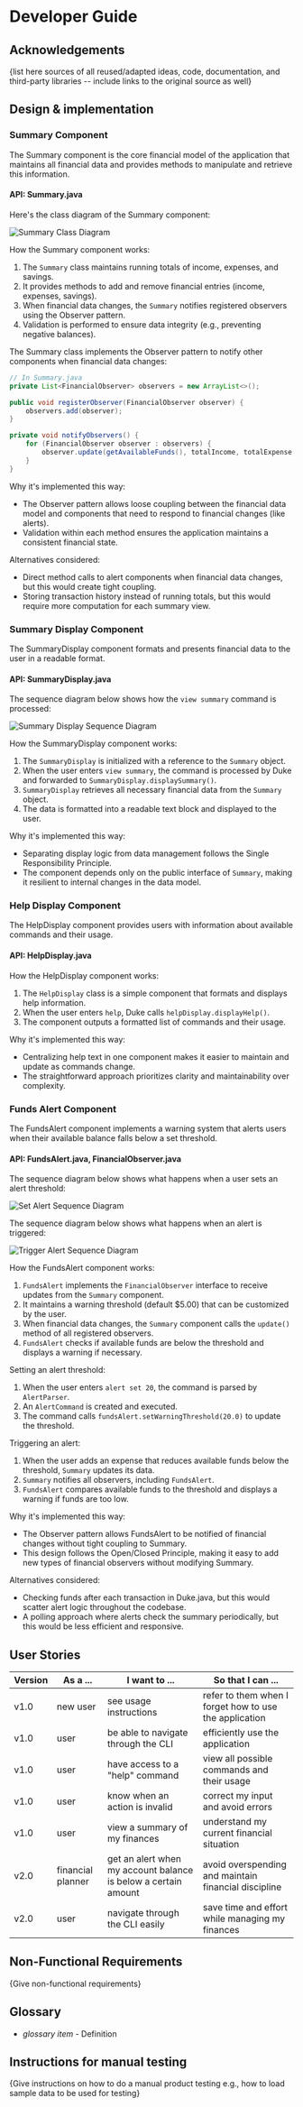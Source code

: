 # Developer Guide

## Acknowledgements

{list here sources of all reused/adapted ideas, code, documentation, and third-party libraries -- include links to the original source as well}

## Design & implementation

### Summary Component

The Summary component is the core financial model of the application that maintains all financial data and provides methods to manipulate and retrieve this information.

#### API: Summary.java

Here's the class diagram of the Summary component:

![Summary Class Diagram](images/summary.png)

How the Summary component works:

1. The `Summary` class maintains running totals of income, expenses, and savings.
2. It provides methods to add and remove financial entries (income, expenses, savings).
3. When financial data changes, the `Summary` notifies registered observers using the Observer pattern.
4. Validation is performed to ensure data integrity (e.g., preventing negative balances).

The Summary class implements the Observer pattern to notify other components when financial data changes:

```java
// In Summary.java
private List<FinancialObserver> observers = new ArrayList<>();

public void registerObserver(FinancialObserver observer) {
    observers.add(observer);
}

private void notifyObservers() {
    for (FinancialObserver observer : observers) {
        observer.update(getAvailableFunds(), totalIncome, totalExpense, totalSavings);
    }
}
```

Why it's implemented this way:
* The Observer pattern allows loose coupling between the financial data model and components that need to respond to financial changes (like alerts).
* Validation within each method ensures the application maintains a consistent financial state.

Alternatives considered:
* Direct method calls to alert components when financial data changes, but this would create tight coupling.
* Storing transaction history instead of running totals, but this would require more computation for each summary view.

### Summary Display Component

The SummaryDisplay component formats and presents financial data to the user in a readable format.

#### API: SummaryDisplay.java

The sequence diagram below shows how the `view summary` command is processed:

![Summary Display Sequence Diagram](images/ViewSummary.png)

How the SummaryDisplay component works:

1. The `SummaryDisplay` is initialized with a reference to the `Summary` object.
2. When the user enters `view summary`, the command is processed by Duke and forwarded to `SummaryDisplay.displaySummary()`.
3. `SummaryDisplay` retrieves all necessary financial data from the `Summary` object.
4. The data is formatted into a readable text block and displayed to the user.

Why it's implemented this way:
* Separating display logic from data management follows the Single Responsibility Principle.
* The component depends only on the public interface of `Summary`, making it resilient to internal changes in the data model.

### Help Display Component

The HelpDisplay component provides users with information about available commands and their usage.

#### API: HelpDisplay.java

How the HelpDisplay component works:

1. The `HelpDisplay` class is a simple component that formats and displays help information.
2. When the user enters `help`, Duke calls `helpDisplay.displayHelp()`.
3. The component outputs a formatted list of commands and their usage.

Why it's implemented this way:
* Centralizing help text in one component makes it easier to maintain and update as commands change.
* The straightforward approach prioritizes clarity and maintainability over complexity.

### Funds Alert Component

The FundsAlert component implements a warning system that alerts users when their available balance falls below a set threshold.

#### API: FundsAlert.java, FinancialObserver.java

The sequence diagram below shows what happens when a user sets an alert threshold:

![Set Alert Sequence Diagram](images/SetAlert.png)

The sequence diagram below shows what happens when an alert is triggered:

![Trigger Alert Sequence Diagram](images/TriggerAlert.png)

How the FundsAlert component works:

1. `FundsAlert` implements the `FinancialObserver` interface to receive updates from the `Summary` component.
2. It maintains a warning threshold (default $5.00) that can be customized by the user.
3. When financial data changes, the `Summary` component calls the `update()` method of all registered observers.
4. `FundsAlert` checks if available funds are below the threshold and displays a warning if necessary.

Setting an alert threshold:
1. When the user enters `alert set 20`, the command is parsed by `AlertParser`.
2. An `AlertCommand` is created and executed.
3. The command calls `fundsAlert.setWarningThreshold(20.0)` to update the threshold.

Triggering an alert:
1. When the user adds an expense that reduces available funds below the threshold, `Summary` updates its data.
2. `Summary` notifies all observers, including `FundsAlert`.
3. `FundsAlert` compares available funds to the threshold and displays a warning if funds are too low.

Why it's implemented this way:
* The Observer pattern allows FundsAlert to be notified of financial changes without tight coupling to Summary.
* This design follows the Open/Closed Principle, making it easy to add new types of financial observers without modifying Summary.

Alternatives considered:
* Checking funds after each transaction in Duke.java, but this would scatter alert logic throughout the codebase.
* A polling approach where alerts check the summary periodically, but this would be less efficient and responsive.

## User Stories

|Version| As a ... | I want to ... | So that I can ...|
|--------|----------|---------------|------------------|
|v1.0|new user|see usage instructions|refer to them when I forget how to use the application|
|v1.0|user|be able to navigate through the CLI|efficiently use the application|
|v1.0|user|have access to a "help" command|view all possible commands and their usage|
|v1.0|user|know when an action is invalid|correct my input and avoid errors|
|v1.0|user|view a summary of my finances|understand my current financial situation|
|v2.0|financial planner|get an alert when my account balance is below a certain amount|avoid overspending and maintain financial discipline|
|v2.0|user|navigate through the CLI easily|save time and effort while managing my finances|

## Non-Functional Requirements

{Give non-functional requirements}

## Glossary

* *glossary item* - Definition

## Instructions for manual testing

{Give instructions on how to do a manual product testing e.g., how to load sample data to be used for testing}
